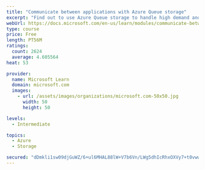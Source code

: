 ```yaml
---
title: "Communicate between applications with Azure Queue storage"
excerpt: "Find out to use Azure Queue storage to handle high demand and improve resilience in your distributed applications."
webUrl: https://docs.microsoft.com/en-us/learn/modules/communicate-between-apps-with-azure-queue-storage/
type: course
price: Free
length: PT56M
ratings:
  count: 2624
  average: 4.605564
heat: 53

provider:
  name: Microsoft Learn
  domain: microsoft.com
  images:
    - url: /assets/images/organizations/microsoft.com-50x50.jpg
      width: 50
      height: 50

levels:
  - Intermediate

topics:
  - Azure
  - Storage

secured: "dDmkli1sw09djGuWZ/6+ul6MHAL88lW+V7b6Vn/LWg5dhIcRhxOXVy7+t0vwwuxob3LLAZkn2260xIv27MB1/jbOjnPgIAYR84q5UYw8AuKiWP0JkrUnCRNV74WFPim4lp4r/cwnllZYLnscIVGlD8Unj0kCRYg5pB7yM2XSq9iKG4U3wH5DH0OluejOhkETRKMxIdh55ueKOJ8iyhUZQneIUAPIgBBU9BiNunEizkuGooRjve2Dfx/WG+b8iVEJ4MudbE8zFHJA9TG2q8yJ9rNv1wjqaPOF4Q3Ctfcjjr0qIdnjyOQpns2nrfNDEBAGlY3gekF+sS7N6S9hvhKpIJ7ilCANc/YLKPjJKPJT0l87XYIWPI3n51/KfibQbiNhShor8yPsg9+Rme9COsAkncIU9JhseYDCDTGKwAJfV3o=;aIYbi45E6IovpFm+HnImdw=="
---
```


